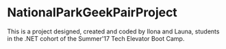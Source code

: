 # NationalParkGeekPairProject

This is a project designed, created and coded by Ilona and Launa, students in the .NET cohort of the Summer'17 Tech Elevator Boot Camp. 
